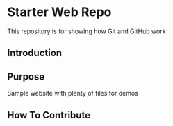 # Starter Web Repo

This repository is for showing how Git and GitHub work

## Introduction

## Purpose

Sample website with plenty of files for demos

## How To Contribute

